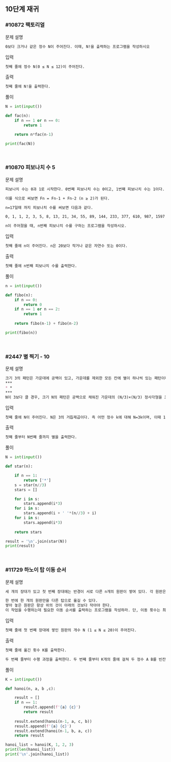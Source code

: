 ## 10단계 재귀
### #10872 팩토리얼
문제 설명
```markdown
0보다 크거나 같은 정수 N이 주어진다. 이때, N!을 출력하는 프로그램을 작성하시오
```

입력
```markdown
첫째 줄에 정수 N(0 ≤ N ≤ 12)이 주어진다.
```

출력
```markdown
첫째 줄에 N!을 출력한다.
```

풀이
```python
N = int(input())

def fac(n):
    if n == 1 or n == 0:
        return 1

    return n*fac(n-1)

print(fac(N))
```

<br>


### #10870 피보나치 수 5
문제 설명
```markdown
피보나치 수는 0과 1로 시작한다. 0번째 피보나치 수는 0이고, 1번째 피보나치 수는 1이다. 그 다음 2번째 부터는 바로 앞 두 피보나치 수의 합이 된다.

이를 식으로 써보면 Fn = Fn-1 + Fn-2 (n ≥ 2)가 된다.

n=17일때 까지 피보나치 수를 써보면 다음과 같다.

0, 1, 1, 2, 3, 5, 8, 13, 21, 34, 55, 89, 144, 233, 377, 610, 987, 1597

n이 주어졌을 때, n번째 피보나치 수를 구하는 프로그램을 작성하시오.
```

입력
```markdown
첫째 줄에 n이 주어진다. n은 20보다 작거나 같은 자연수 또는 0이다.
```

출력
```markdown
첫째 줄에 n번째 피보나치 수를 출력한다.
```

풀이
```python
n = int(input())

def fibo(n):
    if n == 0:
        return 0
    if n == 1 or n == 2:
        return 1
    
    return fibo(n-1) + fibo(n-2)

print(fibo(n))
```

<br>

### #2447 별 찍기 - 10
문제 설명
```markdown
크기 3의 패턴은 가운데에 공백이 있고, 가운데를 제외한 모든 칸에 별이 하나씩 있는 패턴이다.
***
* *
***
N이 3보다 클 경우, 크기 N의 패턴은 공백으로 채워진 가운데의 (N/3)×(N/3) 정사각형을 크기 N/3의 패턴으로 둘러싼 형태이다. 
```

입력
```markdown
첫째 줄에 N이 주어진다. N은 3의 거듭제곱이다. 즉 어떤 정수 k에 대해 N=3k이며, 이때 1 ≤ k < 8이다.
```

출력
```markdown
첫째 줄부터 N번째 줄까지 별을 출력한다.
```

풀이
```python
N = int(input())

def star(n):

    if n == 1:
        return ['*']
    s = star(n//3)
    stars = []

    for i in s:
        stars.append(i*3)
    for i in s:
        stars.append(i + ' '*(n//3) + i)
    for i in s:
        stars.append(i*3)
    
    return stars

result = '\n'.join(star(N))
print(result)
```

<br>

### #11729 하노이 탑 이동 순서
문제 설명
```markdown
세 개의 장대가 있고 첫 번째 장대에는 반경이 서로 다른 n개의 원판이 쌓여 있다. 각 원판은 반경이 큰 순서대로 쌓여있다. 이제 수도승들이 다음 규칙에 따라 첫 번째 장대에서 세 번째 장대로 옮기려 한다.

한 번에 한 개의 원판만을 다른 탑으로 옮길 수 있다.
쌓아 놓은 원판은 항상 위의 것이 아래의 것보다 작아야 한다.
이 작업을 수행하는데 필요한 이동 순서를 출력하는 프로그램을 작성하라. 단, 이동 횟수는 최소가 되어야 한다.
```

입력
```markdown
첫째 줄에 첫 번째 장대에 쌓인 원판의 개수 N (1 ≤ N ≤ 20)이 주어진다.
```

출력
```markdown
첫째 줄에 옮긴 횟수 K를 출력한다.

두 번째 줄부터 수행 과정을 출력한다. 두 번째 줄부터 K개의 줄에 걸쳐 두 정수 A B를 빈칸을 사이에 두고 출력하는데, 이는 A번째 탑의 가장 위에 있는 원판을 B번째 탑의 가장 위로 옮긴다는 뜻이다.
```

풀이
```python
K = int(input())

def hanoi(n, a, b ,c):

    result = []
    if n == 1:
        result.append(f'{a} {c}')
        return result
    
    result.extend(hanoi(n-1, a, c, b))
    result.append(f'{a} {c}')
    result.extend(hanoi(n-1, b, a, c))
    return result

hanoi_list = hanoi(K, 1, 2, 3)
print(len(hanoi_list))
print('\n'.join(hanoi_list))
```

<br>

